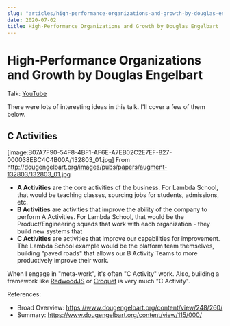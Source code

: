 ```yaml
---
slug: "articles/high-performance-organizations-and-growth-by-douglas-engelbart"
date: 2020-07-02
title: High-Performance Organizations and Growth by Douglas Engelbart
---
```

# High-Performance Organizations and Growth by Douglas Engelbart
Talk: [YouTube](https://www.youtube.com/watch?v=sQzznHqFrYg)

There were lots of interesting ideas in this talk. I'll cover a few of them below.

## C Activities
[image:B07A7F90-54F8-4BF1-AF6E-A7EB02C2E7EF-827-000038EBC4C4B00A/132803_01.jpg]
From http://dougengelbart.org/images/pubs/papers/augment-132803/132803_01.jpg

- **A Activities** are the core activities of the business. For Lambda School, that would be teaching classes, sourcing jobs for students, admissions, etc.
- **B Activities** are activities that improve the ability of the company to perform A Activities. For Lambda School, that would be the Product/Engineering squads that work with each organization - they build new systems that 
- **C Activities** are activities that improve our capabilities for improvement. The Lambda School example would be the platform team themselves, building "paved roads" that allows our B Activity Teams to more productively improve their work.

When I engage in "meta-work", it's often "C Activity" work. Also, building a framework like [RedwoodJS](https://redwoodjs.com) or [Croquet](https://croquet.io) is very much "C Activity".

References:
- Broad Overview: https://www.dougengelbart.org/content/view/248/260/
- Summary: https://www.dougengelbart.org/content/view/115/000/
